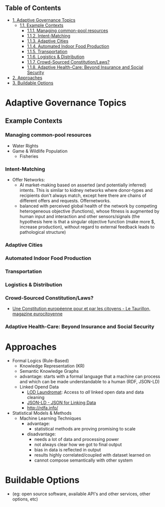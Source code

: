 <div id="table-of-contents">
<h2>Table of Contents</h2>
<div id="text-table-of-contents">
<ul>
<li><a href="#org8b8ce92">1. Adaptive Governance Topics</a>
<ul>
<li><a href="#orgebf4fe9">1.1. Example Contexts</a>
<ul>
<li><a href="#org0da5fdb">1.1.1. Managing common-pool resources</a></li>
<li><a href="#org0634488">1.1.2. Intent-Matching</a></li>
<li><a href="#org8327b77">1.1.3. Adaptive Cities</a></li>
<li><a href="#org8112f6e">1.1.4. Automated Indoor Food Production</a></li>
<li><a href="#orga81d2e7">1.1.5. Transportation</a></li>
<li><a href="#org0c02b0b">1.1.6. Logistics &amp; Distribution</a></li>
<li><a href="#org4b7ff74">1.1.7. Crowd-Sourced Constitution/Laws?</a></li>
<li><a href="#org59b6f3e">1.1.8. Adaptive Health-Care: Beyond Insurance and Social Security</a></li>
</ul>
</li>
</ul>
</li>
<li><a href="#orge6b126e">2. Approaches</a></li>
<li><a href="#org2e11658">3. Buildable Options</a></li>
</ul>
</div>
</div>

<a id="org8b8ce92"></a>

# Adaptive Governance Topics


<a id="orgebf4fe9"></a>

## Example Contexts


<a id="org0da5fdb"></a>

### Managing common-pool resources

-   Water Rights
-   Game & Wildlife Population
    -   Fisheries


<a id="org0634488"></a>

### Intent-Matching

-   Offer Networks:
    -   AI market-making based on asserted (and potentially inferred) intents. This is similar to kidney networks where donor-types and recipients don't always match, except here there are chains of different offers and requests. Offernetworks.
    -   balanced with perceived global health of the network by competing heterogeneous objective (functions), whose fitness is augmented by human input and interaction and other sensors/signals (the hypothesis here is that a singular objective function (make more $, increase production), without regard to external feedback leads to pathological structure)


<a id="org8327b77"></a>

### Adaptive Cities


<a id="org8112f6e"></a>

### Automated Indoor Food Production


<a id="orga81d2e7"></a>

### Transportation


<a id="org0c02b0b"></a>

### Logistics & Distribution


<a id="org4b7ff74"></a>

### Crowd-Sourced Constitution/Laws?

-   [Une Constitution européenne pour et par les citoyens - Le Taurillon, magazine eurocitoyenne](http://www.taurillon.org/une-constitution-europeenne-pour-et-par-les-citoyens)


<a id="org59b6f3e"></a>

### Adaptive Health-Care: Beyond Insurance and Social Security


<a id="orge6b126e"></a>

# Approaches

-   Formal Logics (Rule-Based)
    -   Knowledge Representation (KR)
    -   Semantic Knowledge Graphs
    -   advantage: starts with a formal language that a machine can process and which can be made understandable to a human (RDF, JSON-LD)
    -   Linked Opend Data
        -   [LOD Laundromat](http://lodlaundromat.org/):
            Access to *all* linked open data and data cleaning
        -   [JSON-LD - JSON for Linking Data](https://json-ld.org/)
        -   <http://rdfa.info/>
-   Statistical Models & Methods
    -   Machine Learning Techniques
        -   advantage: 
            -   statistical methods are proving promising to scale
        -   disadvantage:
            -   needs a lot of data and processing power
            -   not always clear how we got to final output
            -   bias in data is reflected in output
            -   results highly correlated/coupled with dataset learned on
            -   cannot compose semantically with other system


<a id="org2e11658"></a>

# Buildable Options

-   (eg: open source software, available API's and other services, other options, etc)

